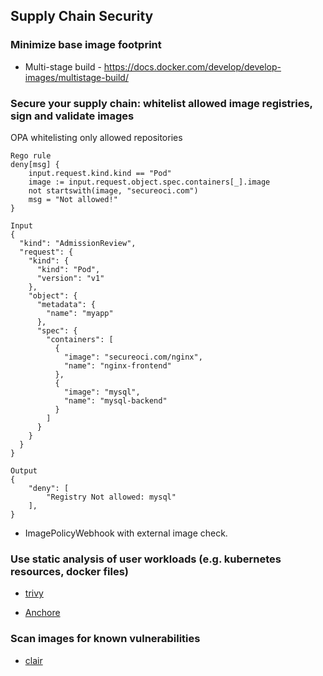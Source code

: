 ## Supply Chain Security

### Minimize base image footprint

* Multi-stage build - https://docs.docker.com/develop/develop-images/multistage-build/

### Secure your supply chain: whitelist allowed image registries, sign and validate images

OPA whitelisting only allowed repositories
```
Rego rule
deny[msg] {
    input.request.kind.kind == "Pod"
    image := input.request.object.spec.containers[_].image
    not startswith(image, "secureoci.com")
    msg = "Not allowed!"
}

Input 
{
  "kind": "AdmissionReview",
  "request": {
    "kind": {
      "kind": "Pod",
      "version": "v1"
    },
    "object": {
      "metadata": {
        "name": "myapp"
      },
      "spec": {
        "containers": [
          {
            "image": "secureoci.com/nginx",
            "name": "nginx-frontend"
          },
          {
            "image": "mysql",
            "name": "mysql-backend"
          }
        ]
      }
    }
  }
}

Output
{
    "deny": [
        "Registry Not allowed: mysql"
    ],
}
```

* ImagePolicyWebhook with external image check.

### Use static analysis of user workloads (e.g. kubernetes resources, docker files)

* [trivy](https://github.com/aquasecurity/trivy)

* [Anchore](https://github.com/anchore/anchore-engine)

### Scan images for known vulnerabilities

* [clair](https://quay.github.io/clair/)

